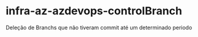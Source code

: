 # infra-az-azdevops-controlBranch
Deleção de Branchs que não tiveram commit até um determinado periodo
